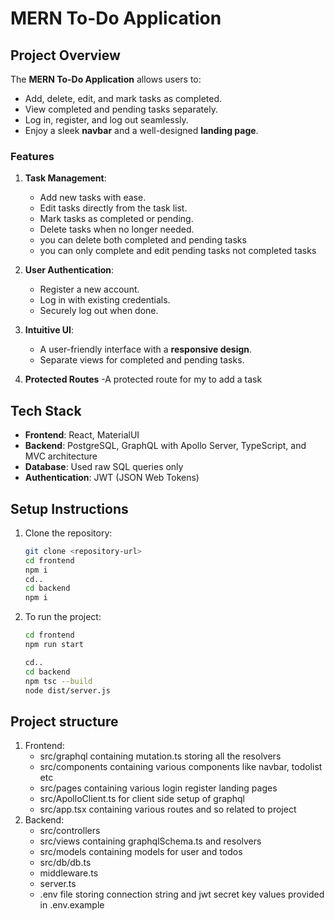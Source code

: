 # **MERN To-Do Application**

## **Project Overview**
The **MERN To-Do Application** allows users to:
- Add, delete, edit, and mark tasks as completed.
- View completed and pending tasks separately.
- Log in, register, and log out seamlessly.
- Enjoy a sleek **navbar** and a well-designed **landing page**.

### **Features**
1. **Task Management**:
   - Add new tasks with ease.
   - Edit tasks directly from the task list.
   - Mark tasks as completed or pending.
   - Delete tasks when no longer needed.
   - you can delete both completed and pending tasks
   - you can only complete and edit pending tasks not completed tasks

2. **User Authentication**:
   - Register a new account.
   - Log in with existing credentials.
   - Securely log out when done.

3. **Intuitive UI**:
   - A user-friendly interface with a **responsive design**.
   - Separate views for completed and pending tasks.
  
     
4. **Protected Routes**
   -A protected route for my to add a task
   
## **Tech Stack**
- **Frontend**: React, MaterialUI
- **Backend**: PostgreSQL, GraphQL with Apollo Server, TypeScript, and MVC architecture
- **Database**: Used raw SQL queries only
- **Authentication**: JWT (JSON Web Tokens)

## **Setup Instructions**
1. Clone the repository:
   ```bash
   git clone <repository-url>
   cd frontend
   npm i
   cd..
   cd backend
   npm i
2. To run the project:
    ```bash
    cd frontend
    npm run start

    cd..
    cd backend
    npm tsc --build
    node dist/server.js

    
## **Project structure**
1. Frontend:
    - src/graphql containing mutation.ts storing all the resolvers
    - src/components containing various components like navbar, todolist etc
    - src/pages containing various login register landing pages
    - src/ApolloClient.ts for client side setup of graphql
    - src/app.tsx containing various routes and so related to project
2. Backend:
   - src/controllers 
   - src/views containing graphqlSchema.ts and resolvers
   - src/models containing models for user and todos
   - src/db/db.ts
   - middleware.ts
   - server.ts
   - .env file storing connection string and jwt secret key values provided in .env.example
   
    
